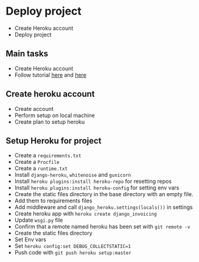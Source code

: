 # Deploy project

- Create Heroku account
- Deploy project

## Main tasks

- Create Heroku account
- Follow tutorial [here](https://devcenter.heroku.com/articles/getting-started-with-python) and [here](https://devcenter.heroku.com/categories/python-support)

## Create heroku account

- Create account
- Perform setup on local machine
- Create plan to setup heroku

## Setup Heroku for project

- Create a `requirements.txt`
- Create a `Procfile`
- Create a `runtime.txt`
- Install `django-heroku`, `whitenoise` and `gunicorn`
- Install `heroku plugins:install heroku-repo` for resetting repos
- Install `heroku plugins:install heroku-config` for setting env vars
- Create the static files directory in the base directory with an empty file.
- Add them to requirements files
- Add middleware and call `django_heroku.settings(locals())` in settings
- Create heroku app with `heroku create django_invoicing`
- Update `wsgi.py` file
- Confirm that a remote named heroku has been set with `git remote -v`
- Create the static files directory
- Set Env vars
- Set `heroku config:set DEBUG_COLLECTSTATIC=1`
- Push code with `git push heroku setup:master`
